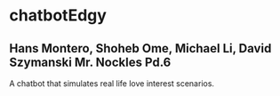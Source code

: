 # chatbotEdgy
Hans Montero, Shoheb Ome, Michael Li, David Szymanski
Mr. Nockles Pd.6
--------
A chatbot that simulates real life love interest scenarios.
